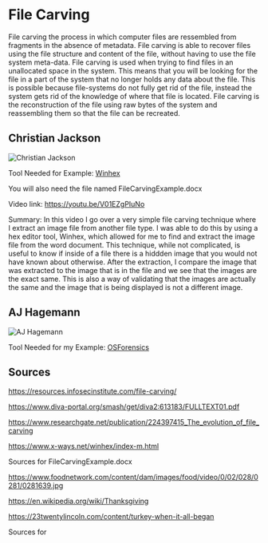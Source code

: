 # File Carving

File carving the process in which computer files are ressembled from fragments in the absence of metadata. File carving is able to recover files using the file structure and content of the file, without having to use the file system meta-data. File carving is used when trying to find files in an unallocated space in the system. This means that you will be looking for the file in a part of the system that no longer holds any data about the file. This is possible because file-systems do not fully get rid of the file, instead the system gets rid of the knowledge of where that file is located. File carving is the reconstruction of the file using raw bytes of the system and reassembling them so that the file can be recreated. 

## Christian Jackson
![Christian Jackson](https://user-images.githubusercontent.com/54372153/98284105-40401980-1f66-11eb-8d50-27906fdb3ffc.JPG)

Tool Needed for Example: [Winhex](https://www.x-ways.net/winhex/index-m.html)

You will also need the file named FileCarvingExample.docx

Video link: https://youtu.be/V01EZgPIuNo

Summary: In this video I go over a very simple file carving technique where I extract an image file from another file type. I was able to do this by using a hex editor tool, Winhex, which allowed for me to find and extract the image file from the word document. This technique, while not complicated, is useful to know if inside of a file there is a hiddden image that you would not have known about otherwise. After the extraction, I compare the image that was extracted to the image that is in the file and we see that the images are the exact same. This is also a way of validating that the images are actually the same and the image that is being displayed is not a different image.


## AJ Hagemann
![AJ Hagemann](https://user-images.githubusercontent.com/72477734/98379265-b5662a00-200c-11eb-9b48-1180d25c973a.jpg)

Tool Needed for my Example: [OSForensics](https://www.osforensics.com/) 




## Sources
https://resources.infosecinstitute.com/file-carving/

https://www.diva-portal.org/smash/get/diva2:613183/FULLTEXT01.pdf

https://www.researchgate.net/publication/224397415_The_evolution_of_file_carving

https://www.x-ways.net/winhex/index-m.html

Sources for FileCarvingExample.docx

https://www.foodnetwork.com/content/dam/images/food/video/0/02/028/0281/0281639.jpg

https://en.wikipedia.org/wiki/Thanksgiving

https://23twentylincoln.com/content/turkey-when-it-all-began

Sources for 
